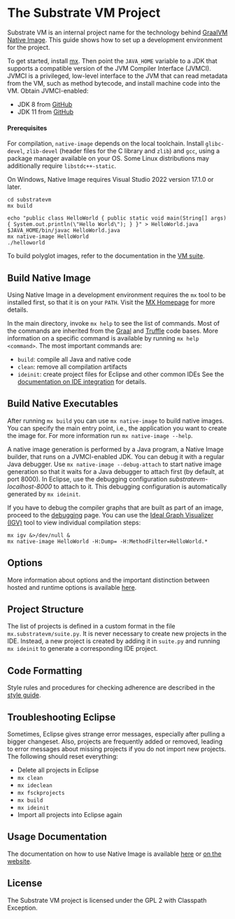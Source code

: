 # The Substrate VM Project

Substrate VM is an internal project name for the technology behind [GraalVM Native Image](../README.md).
This guide shows how to set up a development environment for the project.

To get started, install [mx](https://github.com/graalvm/mx).
Then point the `JAVA_HOME` variable to a JDK that supports a compatible version
of the JVM Compiler Interface (JVMCI). JVMCI is a privileged, low-level interface
to the JVM that can read metadata from the VM, such as method bytecode, and
install machine code into the VM. Obtain JVMCI-enabled:
* JDK 8 from [GitHub](https://github.com/graalvm/openjdk8-jvmci-builder/releases)
* JDK 11 from [GitHub](https://github.com/graalvm/labs-openjdk-11/releases)

#### Prerequisites
For compilation, `native-image` depends on the local toolchain. Install
`glibc-devel`, `zlib-devel` (header files for the C library and `zlib`) and
`gcc`, using a package manager available on your OS. Some Linux distributions
may additionally require `libstdc++-static`.

On Windows, Native Image requires Visual Studio 2022 version 17.1.0 or later.

```shell
cd substratevm
mx build

echo "public class HelloWorld { public static void main(String[] args) { System.out.println(\"Hello World\"); } }" > HelloWorld.java
$JAVA_HOME/bin/javac HelloWorld.java
mx native-image HelloWorld
./helloworld
```

To build polyglot images, refer to the documentation in the [VM suite](https://raw.githubusercontent.com/oracle/vm/README.md).

## Build Native Image

Using Native Image in a development environment requires the `mx` tool to be installed first, so that it is on your `PATH`.
Visit the [MX Homepage](https://github.com/graalvm/mx) for more details.

In the main directory, invoke `mx help` to see the list of commands.
Most of the commands are inherited from the [Graal](https://github.com/oracle/graal) and [Truffle](https://github.com/oracle/graal/tree/master/truffle) code bases.
More information on a specific command is available by running `mx help <command>`.
The most important commands are:

* `build`: compile all Java and native code
* `clean`: remove all compilation artifacts
* `ideinit`: create project files for Eclipse and other common IDEs
See the [documentation on IDE integration](https://raw.githubusercontent.com/oracle/compiler/docs/IDEs.md) for details.

## Build Native Executables

After running `mx build` you can use `mx native-image` to build native images.
You can specify the main entry point, i.e., the application you want to create the image for. For more information run `mx native-image --help`.

A native image generation is performed by a Java program, a Native Image builder, that runs on a JVMCI-enabled JDK. You can debug it with a regular Java debugger.
Use `mx native-image --debug-attach` to start native image generation so that it waits for a Java debugger to attach first (by default, at port 8000).
In Eclipse, use the debugging configuration _substratevm-localhost-8000_ to attach to it. This debugging configuration is automatically generated by `mx ideinit`.

If you have to debug the compiler graphs that are built as part of an image, proceed to the [debugging](https://raw.githubusercontent.com/oracle/compiler/docs/Debugging.md) page.
You can use the [Ideal Graph Visualizer (IGV)](https://www.graalvm.org/latest/tools/igv/) tool to view individual compilation steps:
```shell
mx igv &>/dev/null &
mx native-image HelloWorld -H:Dump= -H:MethodFilter=HelloWorld.*
```

## Options

More information about options and the important distinction between hosted and runtime options is available [here](https://raw.githubusercontent.com/oracle/graal/master/docs/reference-manual/native-image/BuildOptions.md).

## Project Structure

The list of projects is defined in a custom format in the file `mx.substratevm/suite.py`. It is never necessary to create new projects in the IDE.
Instead, a new project is created by adding it in `suite.py` and running `mx ideinit` to generate a corresponding IDE project.

## Code Formatting

Style rules and procedures for checking adherence are described in the [style guide](CodeStyle.md).

## Troubleshooting Eclipse

Sometimes, Eclipse gives strange error messages, especially after pulling a
bigger changeset. Also, projects are frequently added or removed, leading to
error messages about missing projects if you do not import new projects. The
following should reset everything:

* Delete all projects in Eclipse
* `mx clean`
* `mx ideclean`
* `mx fsckprojects`
* `mx build`
* `mx ideinit`
* Import all projects into Eclipse again

## Usage Documentation

The documentation on how to use Native Image is available [here](../README.md) or [on the website](https://www.graalvm.org/reference-manual/native-image/).

## License

The Substrate VM project is licensed under the GPL 2 with Classpath Exception.
